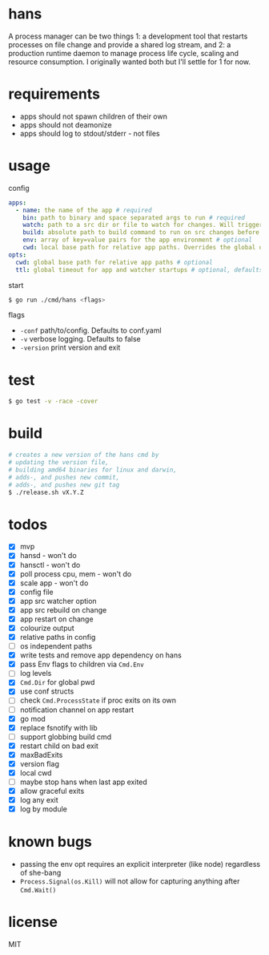 # hans

A process manager can be two things 1: a development tool that restarts processes on file change and provide a shared log stream, and 2: a production runtime daemon to manage process life cycle, scaling and resource consumption. I originally wanted both but I'll settle for 1 for now.

# requirements

- apps should not spawn children of their own
- apps should not deamonize
- apps should log to stdout/stderr - not files

# usage

config
```yaml
apps:
  - name: the name of the app # required
    bin: path to binary and space separated args to run # required
    watch: path to a src dir or file to watch for changes. Will trigger a restart of bin # optional
    build: absolute path to build command to run on src changes before restart # optional
    env: array of key=value pairs for the app environment # optional
    cwd: local base path for relative app paths. Overrides the global one # optional
opts:
  cwd: global base path for relative app paths # optional
  ttl: global timeout for app and watcher startups # optional, defaults to 1s
```

start
```bash
$ go run ./cmd/hans <flags>
```

flags
- `-conf` path/to/config. Defaults to conf.yaml
- `-v` verbose logging. Defaults to false
- `-version` print version and exit

# test

```bash
$ go test -v -race -cover
```

# build

```bash
# creates a new version of the hans cmd by
# updating the version file,
# building amd64 binaries for linux and darwin,
# adds-, and pushes new commit,
# adds-, and pushes new git tag
$ ./release.sh vX.Y.Z
```

# todos

- [x] mvp
- [x] hansd - won't do
- [x] hansctl - won't do
- [x] poll process cpu, mem - won't do
- [x] scale app - won't do
- [x] config file
- [x] app src watcher option
- [x] app src rebuild on change
- [x] app restart on change
- [x] colourize output
- [x] relative paths in config
- [ ] os independent paths
- [x] write tests and remove app dependency on hans
- [x] pass Env flags to children via `Cmd.Env`
- [ ] log levels
- [x] `Cmd.Dir` for global pwd
- [x] use conf structs
- [ ] check `Cmd.ProcessState` if proc exits on its own
- [ ] notification channel on app restart
- [x] go mod
- [x] replace fsnotify with lib
- [ ] support globbing build cmd
- [x] restart child on bad exit
- [x] maxBadExits
- [x] version flag
- [x] local cwd
- [ ] maybe stop hans when last app exited
- [x] allow graceful exits
- [x] log any exit
- [x] log by module

# known bugs
- passing the env opt requires an explicit interpreter (like node) regardless of she-bang
- `Process.Signal(os.Kill)` will not allow for capturing anything after `Cmd.Wait()`

# license
MIT
